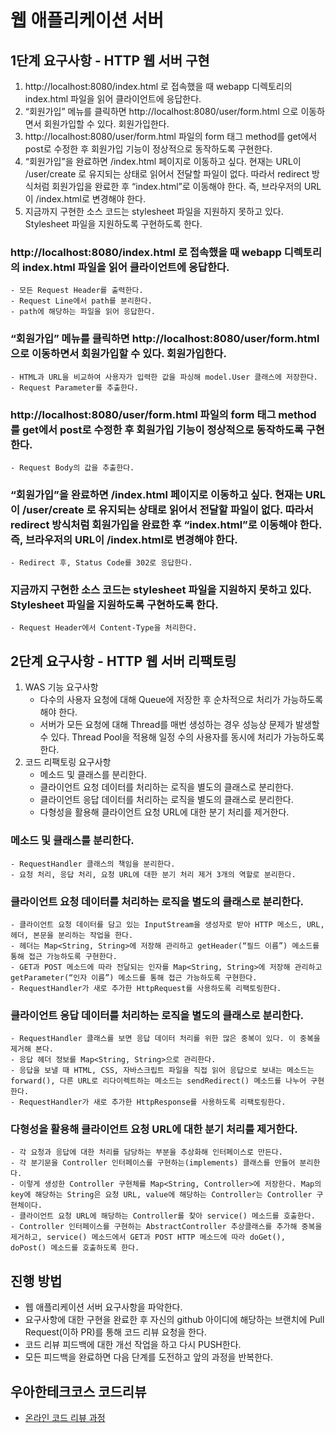 
# 웹 애플리케이션 서버

## 1단계 요구사항 - HTTP 웹 서버 구현
1. http://localhost:8080/index.html 로 접속했을 때 webapp 디렉토리의 index.html 파일을 읽어 클라이언트에 응답한다.
2. “회원가입” 메뉴를 클릭하면 http://localhost:8080/user/form.html 으로 이동하면서 회원가입할 수 있다. 회원가입한다.
3. http://localhost:8080/user/form.html 파일의 form 태그 method를 get에서 post로 수정한 후 회원가입 기능이 정상적으로 동작하도록 구현한다.
4. “회원가입”을 완료하면 /index.html 페이지로 이동하고 싶다. 현재는 URL이 /user/create 로 유지되는 상태로 읽어서 전달할 파일이 없다. 따라서 redirect 방식처럼 회원가입을 완료한 후 “index.html”로 이동해야 한다. 즉, 브라우저의 URL이 /index.html로 변경해야 한다.
5. 지금까지 구현한 소스 코드는 stylesheet 파일을 지원하지 못하고 있다. Stylesheet 파일을 지원하도록 구현하도록 한다.
  
### http://localhost:8080/index.html 로 접속했을 때 webapp 디렉토리의 index.html 파일을 읽어 클라이언트에 응답한다.
    - 모든 Request Header를 출력한다.
    - Request Line에서 path를 분리한다.
    - path에 해당하는 파일을 읽어 응답한다.
    
### “회원가입” 메뉴를 클릭하면 http://localhost:8080/user/form.html 으로 이동하면서 회원가입할 수 있다. 회원가입한다.
    - HTML과 URL을 비교하여 사용자가 입력한 값을 파싱해 model.User 클래스에 저장한다.
    - Request Parameter를 추출한다.
     
### http://localhost:8080/user/form.html 파일의 form 태그 method를 get에서 post로 수정한 후 회원가입 기능이 정상적으로 동작하도록 구현한다.
    - Request Body의 값을 추출한다.
        
### “회원가입”을 완료하면 /index.html 페이지로 이동하고 싶다. 현재는 URL이 /user/create 로 유지되는 상태로 읽어서 전달할 파일이 없다. 따라서 redirect 방식처럼 회원가입을 완료한 후 “index.html”로 이동해야 한다. 즉, 브라우저의 URL이 /index.html로 변경해야 한다.
    - Redirect 후, Status Code를 302로 응답한다.
    
### 지금까지 구현한 소스 코드는 stylesheet 파일을 지원하지 못하고 있다. Stylesheet 파일을 지원하도록 구현하도록 한다.
    - Request Header에서 Content-Type을 처리한다.
    
## 2단계 요구사항 - HTTP 웹 서버 리팩토링
1. WAS 기능 요구사항
    - 다수의 사용자 요청에 대해 Queue에 저장한 후 순차적으로 처리가 가능하도록 해야 한다.
    - 서버가 모든 요청에 대해 Thread를 매번 생성하는 경우 성능상 문제가 발생할 수 있다. Thread Pool을 적용해 일정 수의 사용자를 동시에 처리가 가능하도록 한다.
2. 코드 리팩토링 요구사항
    - 메소드 및 클래스를 분리한다.
    - 클라이언트 요청 데이터를 처리하는 로직을 별도의 클래스로 분리한다.
    - 클라이언트 응답 데이터를 처리하는 로직을 별도의 클래스로 분리한다.
    - 다형성을 활용해 클라이언트 요청 URL에 대한 분기 처리를 제거한다.

### 메소드 및 클래스를 분리한다.
    - RequestHandler 클래스의 책임을 분리한다.
    - 요청 처리, 응답 처리, 요청 URL에 대한 분기 처리 제거 3개의 역할로 분리한다.

### 클라이언트 요청 데이터를 처리하는 로직을 별도의 클래스로 분리한다.
    - 클라이언트 요청 데이터를 담고 있는 InputStream을 생성자로 받아 HTTP 메소드, URL, 헤더, 본문을 분리하는 작업을 한다.
    - 헤더는 Map<String, String>에 저장해 관리하고 getHeader(“필드 이름”) 메소드를 통해 접근 가능하도록 구현한다.
    - GET과 POST 메소드에 따라 전달되는 인자를 Map<String, String>에 저장해 관리하고 getParameter(“인자 이름”) 메소드를 통해 접근 가능하도록 구현한다.
    - RequestHandler가 새로 추가한 HttpRequest를 사용하도록 리팩토링한다.

### 클라이언트 응답 데이터를 처리하는 로직을 별도의 클래스로 분리한다.
    - RequestHandler 클래스를 보면 응답 데이터 처리를 위한 많은 중복이 있다. 이 중복을 제거해 본다.
    - 응답 헤더 정보를 Map<String, String>으로 관리한다.
    - 응답을 보낼 때 HTML, CSS, 자바스크립트 파일을 직접 읽어 응답으로 보내는 메소드는 forward(), 다른 URL로 리다이렉트하는 메소드는 sendRedirect() 메소드를 나누어 구현한다.
    - RequestHandler가 새로 추가한 HttpResponse를 사용하도록 리팩토링한다.
    
### 다형성을 활용해 클라이언트 요청 URL에 대한 분기 처리를 제거한다.
    - 각 요청과 응답에 대한 처리를 담당하는 부분을 추상화해 인터페이스로 만든다.
    - 각 분기문을 Controller 인터페이스를 구현하는(implements) 클래스를 만들어 분리한다.
    - 이렇게 생성한 Controller 구현체를 Map<String, Controller>에 저장한다. Map의 key에 해당하는 String은 요청 URL, value에 해당하는 Controller는 Controller 구현체이다.
    - 클라이언트 요청 URL에 해당하는 Controller를 찾아 service() 메소드를 호출한다.
    - Controller 인터페이스를 구현하는 AbstractController 추상클래스를 추가해 중복을 제거하고, service() 메소드에서 GET과 POST HTTP 메소드에 따라 doGet(), doPost() 메소드를 호출하도록 한다.
    
## 진행 방법
* 웹 애플리케이션 서버 요구사항을 파악한다.
* 요구사항에 대한 구현을 완료한 후 자신의 github 아이디에 해당하는 브랜치에 Pull Request(이하 PR)를 통해 코드 리뷰 요청을 한다.
* 코드 리뷰 피드백에 대한 개선 작업을 하고 다시 PUSH한다.
* 모든 피드백을 완료하면 다음 단계를 도전하고 앞의 과정을 반복한다.

## 우아한테크코스 코드리뷰
* [온라인 코드 리뷰 과정](https://github.com/woowacourse/woowacourse-docs/blob/master/maincourse/README.md)